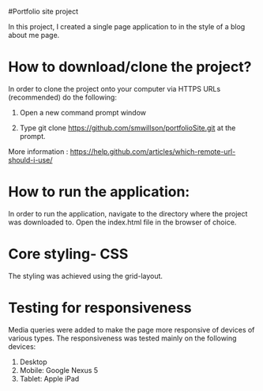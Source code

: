 #Portfolio site project

In this project, I created a single page application to in the style of a blog about me page.

# How to download/clone the project?

In order to clone the project onto your computer via HTTPS URLs (recommended) do the following:

1. Open a new command prompt window

2. Type git clone https://github.com/smwillson/portfolioSite.git at the prompt.

More information : https://help.github.com/articles/which-remote-url-should-i-use/

# How to run the application:

In order to run the application, navigate to the directory where the project was downloaded to.
Open the index.html file in the browser of choice.

# Core styling- CSS
The styling was achieved using the grid-layout.

# Testing for responsiveness
Media queries were added to make the page more responsive of devices of various types.
The responsiveness was tested mainly on the following devices:
1. Desktop
2. Mobile: Google Nexus 5
3. Tablet: Apple iPad
